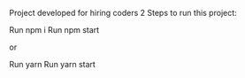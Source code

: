 Project developed for hiring coders 2
Steps to run this project:

Run npm i
Run npm start

or 

Run yarn 
Run yarn start
